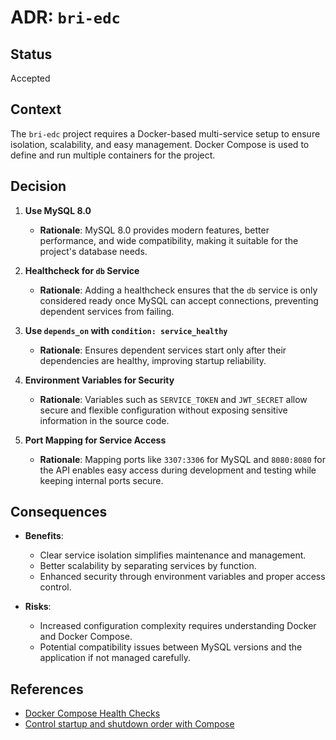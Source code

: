 # ADR: `bri-edc`

## Status
Accepted

## Context
The `bri-edc` project requires a Docker-based multi-service setup to ensure isolation, scalability, and easy management. Docker Compose is used to define and run multiple containers for the project.

## Decision
1. **Use MySQL 8.0**
    - **Rationale**: MySQL 8.0 provides modern features, better performance, and wide compatibility, making it suitable for the project's database needs.

2. **Healthcheck for `db` Service**
    - **Rationale**: Adding a healthcheck ensures that the `db` service is only considered ready once MySQL can accept connections, preventing dependent services from failing.

3. **Use `depends_on` with `condition: service_healthy`**
    - **Rationale**: Ensures dependent services start only after their dependencies are healthy, improving startup reliability.

4. **Environment Variables for Security**
    - **Rationale**: Variables such as `SERVICE_TOKEN` and `JWT_SECRET` allow secure and flexible configuration without exposing sensitive information in the source code.

5. **Port Mapping for Service Access**
    - **Rationale**: Mapping ports like `3307:3306` for MySQL and `8080:8080` for the API enables easy access during development and testing while keeping internal ports secure.

## Consequences
- **Benefits**:
    - Clear service isolation simplifies maintenance and management.
    - Better scalability by separating services by function.
    - Enhanced security through environment variables and proper access control.

- **Risks**:
    - Increased configuration complexity requires understanding Docker and Docker Compose.
    - Potential compatibility issues between MySQL versions and the application if not managed carefully.

## References
- [Docker Compose Health Checks](https://medium.com/@cbaah123/docker-compose-health-checks-made-easy-a-practical-guide-3a340571b88e)
- [Control startup and shutdown order with Compose](https://docs.docker.com/compose/how-tos/startup-order/)
